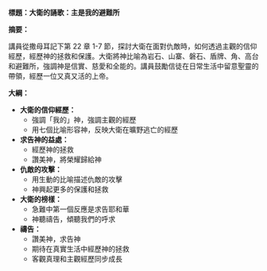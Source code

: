 **標題：大衛的誦歌：主是我的避難所**

**摘要：**

講員從撒母耳記下第 22 章 1-7 節，探討大衛在面對仇敵時，如何透過主觀的信仰經歷，經歷神的拯救和保護。大衛將神比喻為岩石、山寨、磐石、盾牌、角、高台和避難所，強調神是信實、慈愛和全能的。講員鼓勵信徒在日常生活中留意聖靈的帶領，經歷一位又真又活的上帝。

**大綱：**

* **大衛的信仰經歷：**
    * 強調「我的」神，強調主觀的經歷
    * 用七個比喻形容神，反映大衛在曠野逃亡的經歷
* **求告神的益處：**
    * 經歷神的拯救
    * 讚美神，將榮耀歸給神
* **仇敵的攻擊：**
    * 用生動的比喻描述仇敵的攻擊
    * 神興起更多的保護和拯救
* **大衛的榜樣：**
    * 急難中第一個反應是求告耶和華
    * 神聽禱告，傾聽我們的呼求
* **禱告：**
    * 讚美神，求告神
    * 期待在真實生活中經歷神的拯救
    * 客觀真理和主觀經歷同步成長